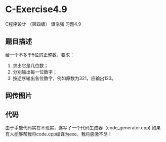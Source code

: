 # C-Exercise4.9
C程序设计 （第四版） 谭浩强 习题4.9

## 题目描述

给一个不多于5位的正整数，要求：
1. 求出它是几位数；
2. 分别输出每一位数字；
3. 按逆序输出各位数字，例如原数为321，应输出123。

## 网传图片

## 代码

由于手敲代码实在不现实，遂写了一个代码生成器（code_generator.cpp)
如果有人能够帮我将code.cpp编译为exe，我将感激不尽！
